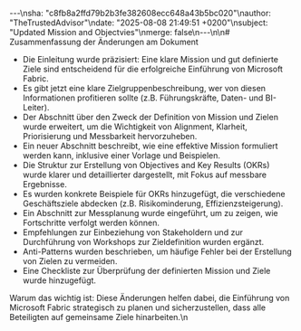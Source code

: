 ---\nsha: "c8fb8a2ffd79b2b3fe382608ecc648a43b5bc020"\nauthor: "TheTrustedAdvisor"\ndate: "2025-08-08 21:49:51 +0200"\nsubject: "Updated Mission and Objectvies"\nmerge: false\n---\n\n# Zusammenfassung der Änderungen am Dokument

- Die Einleitung wurde präzisiert: Eine klare Mission und gut definierte Ziele sind entscheidend für die erfolgreiche Einführung von Microsoft Fabric.
- Es gibt jetzt eine klare Zielgruppenbeschreibung, wer von diesen Informationen profitieren sollte (z.B. Führungskräfte, Daten- und BI-Leiter).
- Der Abschnitt über den Zweck der Definition von Mission und Zielen wurde erweitert, um die Wichtigkeit von Alignment, Klarheit, Priorisierung und Messbarkeit hervorzuheben.
- Ein neuer Abschnitt beschreibt, wie eine effektive Mission formuliert werden kann, inklusive einer Vorlage und Beispielen.
- Die Struktur zur Erstellung von Objectives and Key Results (OKRs) wurde klarer und detaillierter dargestellt, mit Fokus auf messbare Ergebnisse.
- Es wurden konkrete Beispiele für OKRs hinzugefügt, die verschiedene Geschäftsziele abdecken (z.B. Risikominderung, Effizienzsteigerung).
- Ein Abschnitt zur Messplanung wurde eingeführt, um zu zeigen, wie Fortschritte verfolgt werden können.
- Empfehlungen zur Einbeziehung von Stakeholdern und zur Durchführung von Workshops zur Zieldefinition wurden ergänzt.
- Anti-Patterns wurden beschrieben, um häufige Fehler bei der Erstellung von Zielen zu vermeiden.
- Eine Checkliste zur Überprüfung der definierten Mission und Ziele wurde hinzugefügt.

Warum das wichtig ist: Diese Änderungen helfen dabei, die Einführung von Microsoft Fabric strategisch zu planen und sicherzustellen, dass alle Beteiligten auf gemeinsame Ziele hinarbeiten.\n